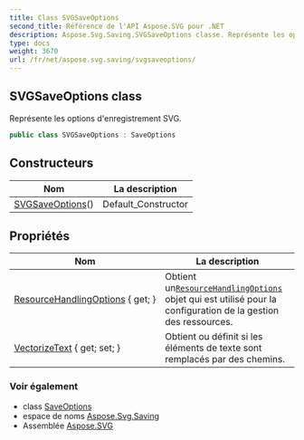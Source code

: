 ```yaml
---
title: Class SVGSaveOptions
second_title: Référence de l'API Aspose.SVG pour .NET
description: Aspose.Svg.Saving.SVGSaveOptions classe. Représente les options denregistrement SVG.
type: docs
weight: 3670
url: /fr/net/aspose.svg.saving/svgsaveoptions/
---
```

## SVGSaveOptions class

Représente les options d'enregistrement SVG.

```csharp
public class SVGSaveOptions : SaveOptions
```

## Constructeurs

| Nom | La description |
| --- | --- |
| [SVGSaveOptions](svgsaveoptions/)() | Default_Constructor |

## Propriétés

| Nom | La description |
| --- | --- |
| [ResourceHandlingOptions](../../aspose.svg.saving/saveoptions/resourcehandlingoptions/) { get; } | Obtient un[`ResourceHandlingOptions`](../resourcehandlingoptions/) objet qui est utilisé pour la configuration de la gestion des ressources. |
| [VectorizeText](../../aspose.svg.saving/svgsaveoptions/vectorizetext/) { get; set; } | Obtient ou définit si les éléments de texte sont remplacés par des chemins. |

### Voir également

* class [SaveOptions](../saveoptions/)
* espace de noms [Aspose.Svg.Saving](../../aspose.svg.saving/)
* Assemblée [Aspose.SVG](../../)


